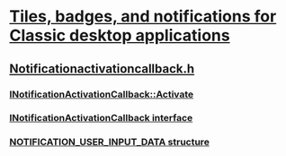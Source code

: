# [Tiles, badges, and notifications for Classic desktop applications](../_win32_tile_badge_notif/index.md)
## [Notificationactivationcallback.h](index.md)
### [INotificationActivationCallback::Activate](../notificationactivationcallback/nf-notificationactivationcallback-inotificationactivationcallback-activate.md)
### [INotificationActivationCallback interface](../notificationactivationcallback/nn-notificationactivationcallback-inotificationactivationcallback.md)
### [NOTIFICATION_USER_INPUT_DATA structure](../notificationactivationcallback/ns-notificationactivationcallback-notification_user_input_data.md)

